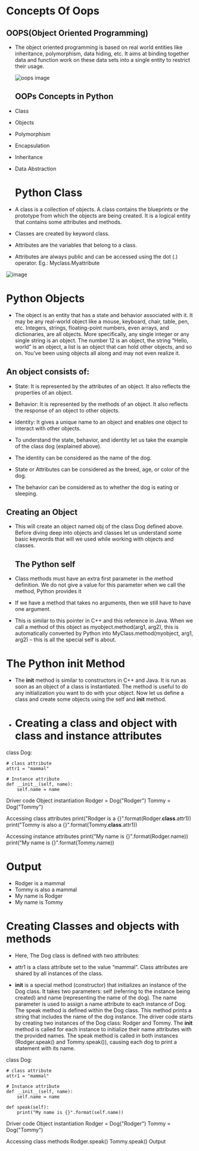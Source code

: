 # Concepts Of Oops
## OOPS(Object Oriented Programming)
- The object oriented programming is based on real world entities like inheritance, polymorphism, data hiding, etc. It aims at binding together data and function work on these data sets into a single entity to restrict their usage.

  ![oops image](https://github.com/rahulbansal29/OOPS-Classification/assets/145260475/33d72a2b-1408-4f6b-8275-4e8428f17bce)
 



  ## OOPs Concepts in Python
- Class
- Objects
- Polymorphism
- Encapsulation
- Inheritance
- Data Abstraction

  # Python Class 
- A class is a collection of objects. A class contains the blueprints or the prototype from which the objects are being created. It is a logical entity that contains some attributes and methods.
- Classes are created by keyword class.
- Attributes are the variables that belong to a class.
- Attributes are always public and can be accessed using the dot (.) operator. Eg.: Myclass.Myattribute
  

![image](https://github.com/rahulbansal29/OOPS-Classification/assets/145260475/092f69a7-7e7c-444d-9443-21f1e6221145)

# Python Objects
- The object is an entity that has a state and behavior associated with it. It may be any real-world object like a mouse, keyboard, chair, table, pen, etc. Integers, strings, floating-point numbers, even arrays, and dictionaries, are all objects. More specifically, any single integer or any single string is an object. The number 12 is an object, the string “Hello, world” is an object, a list is an object that can hold other objects, and so on. You’ve been using objects all along and may not even realize it.

## An object consists of:

- State: It is represented by the attributes of an object. It also reflects the properties of an object.
- Behavior: It is represented by the methods of an object. It also reflects the response of an object to other objects.
- Identity: It gives a unique name to an object and enables one object to interact with other objects.
  
- To understand the state, behavior, and identity let us take the example of the class dog (explained above). 

- The identity can be considered as the name of the dog.
- State or Attributes can be considered as the breed, age, or color of the dog.
- The behavior can be considered as to whether the dog is eating or sleeping.
  
## Creating an Object
- This will create an object named obj of the class Dog defined above. Before diving deep into objects and classes let us understand some basic keywords that will we used while working with objects and classes.

  ## The Python self  
- Class methods must have an extra first parameter in the method definition. We do not give a value for this parameter when we call the method, Python provides it
- If we have a method that takes no arguments, then we still have to have one argument.
- This is similar to this pointer in C++ and this reference in Java.
When we call a method of this object as myobject.method(arg1, arg2), this is automatically converted by Python into MyClass.method(myobject, arg1, arg2) – this is all the special self is about.



# The Python __init__ Method 
- The __init__ method is similar to constructors in C++ and Java. It is run as soon as an object of a class is instantiated. The method is useful to do any initialization you want to do with your object. Now let us define a class and create some objects using the self and __init__ method.

- # Creating a class and object with class and instance attributes

class Dog:
 
    # class attribute
    attr1 = "mammal"
 
    # Instance attribute
    def __init__(self, name):
        self.name = name
 
 Driver code
 Object instantiation
Rodger = Dog("Rodger")
Tommy = Dog("Tommy")
 
 Accessing class attributes
print("Rodger is a {}".format(Rodger.__class__.attr1))
print("Tommy is also a {}".format(Tommy.__class__.attr1))
 
 Accessing instance attributes
print("My name is {}".format(Rodger.name))
print("My name is {}".format(Tommy.name))

# Output
- Rodger is a mammal
- Tommy is also a mammal
- My name is Rodger
- My name is Tommy

# Creating Classes and objects with methods
- Here, The Dog class is defined with two attributes:

- attr1 is a class attribute set to the value “mammal”. Class attributes are shared by all instances of the class.
- __init__ is a special method (constructor) that initializes an instance of the Dog class. It takes two parameters: self (referring to the instance being created) and name (representing the name of the dog). The name parameter is used to assign a name attribute to each instance of Dog.
The speak method is defined within the Dog class. This method prints a string that includes the name of the dog instance.
The driver code starts by creating two instances of the Dog class: Rodger and Tommy. The __init__ method is called for each instance to initialize their name attributes with the provided names. The speak method is called in both instances (Rodger.speak() and Tommy.speak()), causing each dog to print a statement with its name.


class Dog:
 
    # class attribute
    attr1 = "mammal"
 
    # Instance attribute
    def __init__(self, name):
        self.name = name
         
    def speak(self):
        print("My name is {}".format(self.name))
 
 Driver code
 Object instantiation
Rodger = Dog("Rodger")
Tommy = Dog("Tommy")
 
 Accessing class methods
Rodger.speak()
Tommy.speak()
Output







